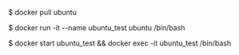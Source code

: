 $ docker pull ubuntu

$ docker run -it --name ubuntu_test ubuntu /bin/bash

$ docker start ubuntu_test && docker exec -it ubuntu_test /bin/bash



